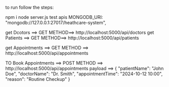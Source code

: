 to run follow the steps:

npm i
node server.js test apis
MONGODB_URI: "mongodb://127.0.0.1:27017/heathcare-system",

get Dcotors ==> GET METHOD==> http://localhost:5000/api/doctors get Patients ==> GET METHOD==> http://localhost:5000/api/patients

get Appointments ==> GET METHOD ==> http://localhost:5000/api/appointments

TO Book Appointments ==> POST METHOD ==> http://localhost:5000/api/appointments payload ==> { "patientName": "John Doe", "doctorName": "Dr. Smith", "appointmentTime": "2024-10-12 10:00", "reason": "Routine Checkup" }
